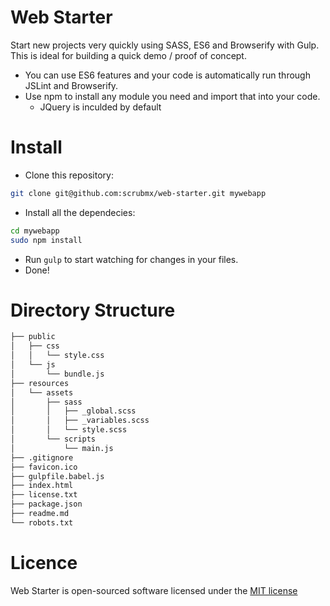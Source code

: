 # Web Starter
Start new projects very quickly using SASS, ES6 and Browserify with Gulp. <br/>
This is ideal for building a quick demo / proof of concept.

* You can use ES6 features and your code is automatically run through JSLint and Browserify.
* Use npm to install any module you need and import that into your code.
    * JQuery is inculded by default

# Install
* Clone this repository: 
```bash
git clone git@github.com:scrubmx/web-starter.git mywebapp
```
* Install all the dependecies: 
```bash
cd mywebapp
sudo npm install
```

* Run `gulp` to start watching for changes in your files.
* Done!

# Directory Structure
```bash
├── public
│   ├── css
│   │   └── style.css
│   └── js
│       └── bundle.js
├── resources
│   └── assets
│       ├── sass
│       │   ├── _global.scss
│       │   ├── _variables.scss
│       │   └── style.scss
│       └── scripts
│           └── main.js
├── .gitignore
├── favicon.ico
├── gulpfile.babel.js
├── index.html
├── license.txt
├── package.json
├── readme.md
└── robots.txt
```

# Licence
Web Starter is open-sourced software licensed under the [MIT license](https://github.com/scrubmx/web-starter/blob/master/license.txt)
